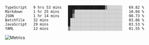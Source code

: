 <!--START_SECTION:waka-->

```text
TypeScript   9 hrs 53 mins   █████████████████▒░░░░░░░   69.82 %
Markdown     1 hr 25 mins    ██▓░░░░░░░░░░░░░░░░░░░░░░   10.04 %
JSON         1 hr 14 mins    ██▒░░░░░░░░░░░░░░░░░░░░░░   08.73 %
Batchfile    32 mins         █░░░░░░░░░░░░░░░░░░░░░░░░   03.86 %
JavaScript   29 mins         █░░░░░░░░░░░░░░░░░░░░░░░░   03.53 %
YAML         13 mins         ▒░░░░░░░░░░░░░░░░░░░░░░░░   01.55 %
```

<!--END_SECTION:waka-->

![Metrics](https://metrics.lecoq.io/TachibanaKimika?template=classic&base.activity=0&base.community=0&base.repositories=0&languages=1&isocalendar=1&isocalendar.duration=half-year&languages.limit=8&languages.sections=most-used&languages.colors=github&languages.threshold=0%25&languages.indepth=false&languages.recent.load=300&languages.recent.days=14&config.timezone=Asia%2FShanghai)
